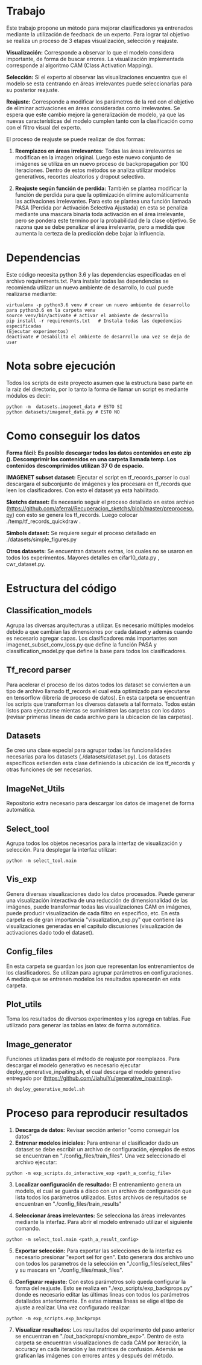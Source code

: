 # Trabajo

Este trabajo propone un método para mejorar clasificadores ya entrenados mediante la utilización de feedback de un experto. Para lograr tal objetivo se realiza un proceso de 3 etapas visualización, selección y reajuste. 

**Visualización:** Corresponde a observar lo que el modelo considera importante, de forma de buscar errores. La visualización implementada corresponde al algoritmo CAM (Class Activation Mapping).

**Selección:**  Si el experto al observar las visualizaciones encuentra que el modelo se esta centrando en áreas irrelevantes puede seleccionarlas para su posterior reajuste.

**Reajuste:** Corresponde a modificar los parámetros de la red con el objetivo de eliminar activaciones en áreas consideradas como irrelevantes. Se espera que este cambio mejore la generalización de modelo, ya que las nuevas características del modelo cumplen tanto con la clasificación como con el filtro visual del experto.

El proceso de reajuste se puede realizar de dos formas:

1. **Reemplazos en áreas irrelevantes:** Todas las áreas irrelevantes se modifican en la imagen original. Luego este nuevo conjunto de imágenes se utiliza en un nuevo proceso de backpropagation por 100 iteraciones. Dentro de estos métodos se analiza utilizar modelos generativos, recortes aleatorios y dropout selectivo.


2. **Reajuste según función de perdida:** También se plantea modificar la función de perdida para que la optimización elimine automáticamente las activaciones irrelevantes. Para esto se plantea una función llamada PASA (Perdida por Activación Selectiva Ajustada) en esta se penaliza mediante una mascara binaria toda activación en el área irrelevante, pero se pondera este termino por la probabilidad de la clase objetivo. Se razona que se debe penalizar el área irrelevante, pero a medida que aumenta la certeza de la predicción debe bajar la influencia.

# Dependencias
Este código necesita python 3.6 y las dependencias especificadas en el archivo requirements.txt. Para instalar todas las dependencias se recomienda utilizar un nuevo ambiente de desarrollo, lo cual puede realizarse mediante:
```
virtualenv -p python3.6 venv # crear un nuevo ambiente de desarrollo para python3.6 en la carpeta venv
source venv/bin/activate # activar el ambiente de desarrollo
pip install -r requirements.txt   # Instala todas las depedencias especificadas
(Ejecutar experimentos)
deactivate # Desabilita el ambiente de desarrollo una vez se deja de usar
```

# Nota sobre ejecución

Todos los scripts de este proyecto asumen que la estructura base parte en la raíz del directorio, por lo tanto la forma de llamar un script es mediante módulos es decir:
```
python -m  datasets.imagenet_data # ESTO SI
python datasets/imagenet_data.py # ESTO NO
```

# Como conseguir los datos

__Forma fácil: Es posible descargar todos los datos contenidos en este zip (). Descomprimir los contenidos en una carpeta llamada temp. Los contenidos descomprimidos utilizan 37 G de espacio.__

**IMAGENET subset dataset:** Ejecutar el script en tf_records_parser lo cual descargara el subconjunto de imágenes y los procesara en tf_records que leen los clasificadores. Con esto el dataset ya esta habilitado.

**Sketchs dataset:** Es necesario seguir el proceso detallado en estos archivo (https://github.com/aferral/Recuperacion_sketchs/blob/master/preproceso.py) con esto se genera los tf_records. Luego colocar ./temp/tf_records_quickdraw . 

**Simbols dataset:** Se requiere seguir el proceso detallado en ./datasets/simple_figures.py

**Otros datasets:** Se encuentran datasets extras, los cuales no se usaron en todos los experimentos. Mayores detalles en cifar10_data.py , cwr_dataset.py.


# Estructura del código

## Classification_models
Agrupa las diversas arquitecturas a utilizar. Es necesario múltiples modelos debido a que cambian las dimensiones por cada dataset y además cuando es necesario agregar capas. Los clasificadores más importantes son imagenet_subset_conv_loss.py que define la función PASA y classification_model.py que define la base para todos los clasificadores.

## Tf_record parser
Para acelerar el proceso de los datos todos los dataset se convierten a un tipo de archivo llamado tf_records el cual esta optimizado para ejecutarse en tensorflow (librería de proceso de datos). En esta carpeta se encuentran los scripts que transforman los diversos datasets a tal formato. Todos están listos para ejecutarse mientas se suministren las carpetas con los datos (revisar primeras lineas de cada archivo para la ubicacion de las carpetas).


## Datasets
Se creo una clase especial para agrupar todas las funcionalidades necesarias para los datasets (./datasets/dataset.py). Los datasets específicos extienden esta clase definiendo la ubicación de los tf_records y otras funciones de ser necesarias.

## ImageNet_Utils
Repositorio extra necesario para descargar los datos de imagenet de forma automática.

## Select_tool
Agrupa todos los objetos necesarios para la interfaz de visualización y selección. Para desplegar la interfaz utilizar:
```
python -m select_tool.main
```

## Vis_exp
Genera diversas visualizaciones dado los datos procesados. Puede generar una visualización interactiva de una reducción de dimensionalidad de las imágenes, puede transformar todas las visualizaciones CAM en imágenes, puede producir visualización de cada filtro en especifico, etc. En esta carpeta es de gran importancia "visualization_exp.py" que contiene las visualizaciones generadas en el capitulo discusiones (visualización de activaciones dado todo el dataset).

## Config_files
En esta carpeta se guardan los json que representan los entrenamientos de los clasificadores. Se utilizan para agrupar parámetros en configuraciones. A medida que se entrenen modelos los resultados aparecerán en esta carpeta.

## Plot_utils
Toma los resultados de diversos experimentos y los agrega en tablas. Fue utilizado para generar las tablas en latex de forma automática.

## Image_generator
Funciones utilizadas para el método de reajuste por reemplazos. Para descargar el modelo generativo es necesario ejecutar deploy_generative_inpaiting.sh, el cual descarga el modelo generativo entregado por (https://github.com/JiahuiYu/generative_inpainting).
```
sh deploy_generative_model.sh
```

# Proceso para reproducir resultados

1. **Descarga de datos:** Revisar sección anterior "como conseguir los datos"
2. **Entrenar modelos iniciales:** Para entrenar el clasificador dado un dataset se debe escribir un archivo de configuración, ejemplos de estos se encuentran en "./config_files/train_files". Una vez seleccionado el archivo ejecutar:
```
python -m exp_scripts.do_interactive_exp <path_a_config_file>
```

3. **Localizar configuración de resultado:** El entrenamiento genera un modelo, el cual se guarda a disco con un archivo de configuración que lista todos los parámetros utilizados. Estos archivos de resultados se encuentran en "./config_files/train_results" 

4. **Seleccionar áreas irrelevantes:** Se selecciona las áreas irrelevantes mediante la interfaz. Para abrir el modelo entrenado utilizar el siguiente comando.
```
python -m select_tool.main <path_a_result_config>
```

5. **Exportar selección:** Para exportar las selecciones de la interfaz es necesario presionar "export sel for gen". Esto generara dos archivo uno con todos los parametros de la selección en "./config_files/select_files" y su mascara en "./config_files/mask_files". 

6. **Configurar reajuste:** Con estos parámetros solo queda configurar la forma del reajuste. Esto se realiza en "./exp_scripts/exp_backprops.py" donde es necesario editar las últimas lineas con todos los parámetros detallados anteriormente. En estas mismas lineas se elige el tipo de ajuste a realizar. Una vez configurado realizar:
```
python -m exp_scripts.exp_backprops
```

7. **Visualizar resultados:** Los resultados del experimento del paso anterior se encuentran en "./out_backprops/<nombre_exp>". Dentro de esta carpeta se encuentran visualizaciones de cada CAM por iteración, la accuracy en cada iteración y las matrices de confusión. Además se grafican las imágenes con errores antes y después del método.
